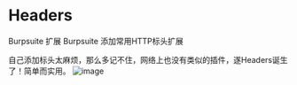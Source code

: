 # Headers
Burpsuite 扩展
Burpsuite 添加常用HTTP标头扩展

自己添加标头太麻烦，那么多记不住，网络上也没有类似的插件，遂Headers诞生了！简单而实用。
![image](https://user-images.githubusercontent.com/30892536/162456312-0091fe35-5fca-46cb-95d1-1c9d3e82eec4.png)


